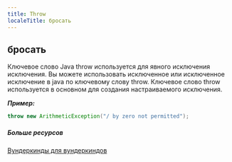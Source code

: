 ```yaml
---
title: Throw
localeTitle: бросать
---
```

## бросать

Ключевое слово Java throw используется для явного исключения исключения. Вы можете использовать исключенное или исключенное исключение в java по ключевому слову throw. Ключевое слово throw используется в основном для создания настраиваемого исключения.

**_Пример:_**

```java
throw new ArithmeticException("/ by zero not permitted"); 
```

##### Больше ресурсов

[Вундеркинды для вундеркиндов](https://www.geeksforgeeks.org/throw-throws-java/)